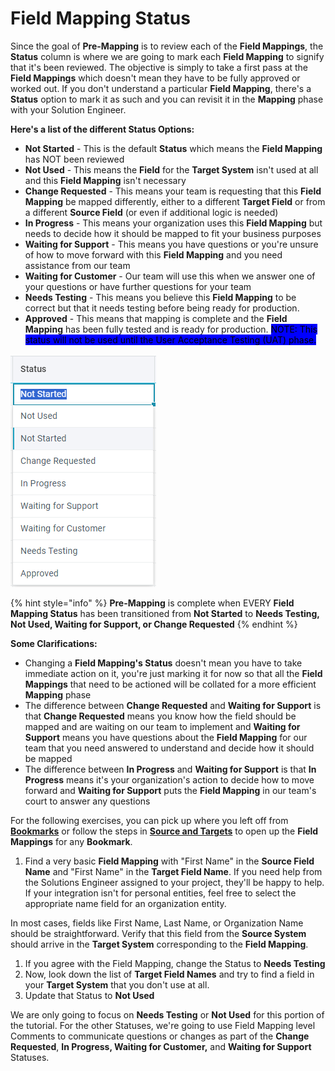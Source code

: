 # Field Mapping Status

Since the goal of **Pre-Mapping** is to review each of the **Field Mappings**, the **Status** column is where we are going to mark each **Field Mapping** to signify that it's been reviewed. The objective is simply to take a first pass at the **Field Mappings** which doesn't mean they have to be fully approved or worked out. If you don't understand a particular **Field Mapping**, there's a **Status** option to mark it as such and you can revisit it in the **Mapping** phase with your Solution Engineer.

**Here's a list of the different Status Options:**

* **Not Started** - This is the default **Status** which means the **Field Mapping** has NOT been reviewed&#x20;
* **Not Used** - This means the **Field** for the **Target System** isn't used at all and this **Field Mapping** isn't necessary
* **Change Requested** - This means your team is requesting that this **Field Mapping** be mapped differently, either to a different **Target Field** or from a different **Source Field** (or even if additional logic is needed)
* **In Progress** - This means your organization uses this **Field Mapping** but needs to decide how it should be mapped to fit your business purposes
* **Waiting for Support** - This means you have questions or you're unsure of how to move forward with this **Field Mapping** and you need assistance from our team
* **Waiting for Customer** - Our team will use this when we answer one of your questions or have further questions for your team
* **Needs Testing** - This means you believe this **Field Mapping** to be correct but that it needs testing before being ready for production.
* **Approved** - This means that mapping is complete and the **Field Mapping** has been fully tested and is ready for production. <mark style="background-color:blue;">NOTE: This status will not be used until the User Acceptance Testing (UAT) phase.</mark>

![](../../.gitbook/assets/image.png)

{% hint style="info" %}
**Pre-Mapping** is complete when EVERY **Field Mapping Status** has been transitioned from **Not Started** to **Needs Testing, Not Used, Waiting for Support, or Change Requested**
{% endhint %}

**Some Clarifications:**

* Changing a **Field Mapping's Status** doesn't mean you have to take immediate action on it, you're just marking it for now so that all the **Field Mappings** that need to be actioned will be collated for a more efficient **Mapping** phase
* The difference between **Change Requested** and **Waiting for Support** is that **Change Requested** means you know how the field should be mapped and are waiting on our team to implement and **Waiting for Support** means you have questions about the **Field Mapping** for our team that you need answered to understand and decide how it should be mapped
* The difference between **In Progress** and **Waiting for Support** is that **In Progress** means it's your organization's action to decide how to move forward and **Waiting for Support** puts the **Field Mapping** in our team's court to answer any questions

For the following exercises, you can pick up where you left off from [**Bookmarks**](bookmarks.md) or follow the steps in [**Source and Targets**](source-and-targets.md) to open up the **Field Mappings** for any **Bookmark**.

1. Find a very basic **Field Mapping** with "First Name" in the **Source Field Name** and "First Name" in the **Target Field Name**. If you need help from the Solutions Engineer assigned to your project, they'll be happy to help. If your integration isn't for personal entities, feel free to select the appropriate name field for an organization entity.

In most cases, fields like First Name, Last Name, or Organization Name should be straightforward. Verify that this field from the **Source System** should arrive in the **Target System** corresponding to the **Field Mapping**.

1. If you agree with the Field Mapping, change the Status to **Needs Testing**
2. Now, look down the list of **Target Field Names** and try to find a field in your **Target System** that you don't use at all.
3. Update that Status to **Not Used**

We are only going to focus on **Needs Testing** or **Not Used** for this portion of the tutorial. For the other Statuses, we're going to use Field Mapping level Comments to communicate questions or changes as part of the **Change Requested**, **In Progress, Waiting for Customer,** and **Waiting for Support** Statuses.
